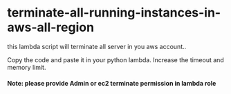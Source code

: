 # terminate-all-running-instances-in-aws-all-region
this lambda script will terminate all server in you aws account.. 

Copy the code and paste it in your python lambda. Increase the timeout and memory limit.<br/>

<h4>Note: please provide Admin or ec2 terminate permission in lambda role
